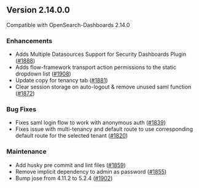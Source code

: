 ## Version 2.14.0.0

Compatible with OpenSearch-Dashboards 2.14.0

### Enhancements
* Adds Multiple Datasources Support for Security Dashboards Plugin ([#1888](https://github.com/opensearch-project/security-dashboards-plugin/pull/1888)) 
* Adds flow-framework transport action permissions to the static dropdown list ([#1908](https://github.com/opensearch-project/security-dashboards-plugin/pull/1908)) 
* Update copy for tenancy tab ([#1881](https://github.com/opensearch-project/security-dashboards-plugin/pull/1881))
* Clear session storage on auto-logout & remove unused saml function ([#1872](https://github.com/opensearch-project/security-dashboards-plugin/pull/1872))

### Bug Fixes
* Fixes saml login flow to work with anonymous auth ([#1839](https://github.com/opensearch-project/security-dashboards-plugin/pull/1839))
* Fixes issue with multi-tenancy and default route to use corresponding default route for the selected tenant ([#1820](https://github.com/opensearch-project/security-dashboards-plugin/pull/1820))

### Maintenance
* Add husky pre commit and lint files ([#1859](https://github.com/opensearch-project/security-dashboards-plugin/pull/1859))
* Remove implicit dependency to admin as password ([#1855](https://github.com/opensearch-project/security-dashboards-plugin/pull/1855))
* Bump jose from 4.11.2 to 5.2.4 ([#1902](https://github.com/opensearch-project/security-dashboards-plugin/pull/1902))
